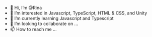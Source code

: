 - 👋 Hi, I’m @Rina
- 👀 I’m interested in Javascript, TypeScript, HTML & CSS, and Unity
- 🌱 I’m currently learning Javascript and Typescript
- 💞️ I’m looking to collaborate on ...
- 📫 How to reach me ...

<!---
Rina-Designs/Rina-Designs is a ✨ special ✨ repository because its `README.md` (this file) appears on your GitHub profile.
You can click the Preview link to take a look at your changes.
--->
